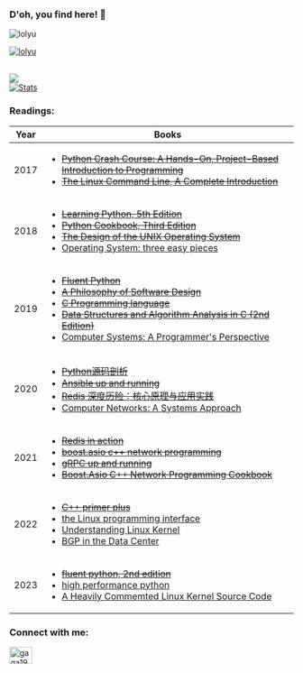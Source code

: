 ### D'oh, you find here! 👋
<!--
**lolyu/lolyu** is a ✨ _special_ ✨ repository because its `README.md` (this file) appears on your GitHub profile.

Here are some ideas to get you started:

- 🔭 I’m currently working on ...
- 🌱 I’m currently learning ...
- 👯 I’m looking to collaborate on ...
- 🤔 I’m looking for help with ...
- 💬 Ask me about ...
- 📫 How to reach me: ...
- 😄 Pronouns: ...
- ⚡ Fun fact: ...
-->
                                                                                                            

<p align="left"> <img src="https://komarev.com/ghpvc/?username=lolyu&label=Profile%20views&color=0e75b6&style=flat" alt="lolyu" /> </p>
<p align="left"> <a href="https://github.com/ryo-ma/github-profile-trophy"><img src="https://github-profile-trophy.vercel.app/?username=lolyu" alt="lolyu" /></a> </p>
<br>
<a href="https://github.com/lolyu/lolyu">
  <img align="center"
   src="https://github-readme-stats.vercel.app/api/top-langs/?username=lolyu&hide=Makefile&show_icons=true&locale=en&layout=compact"/>
</a>
</br>
<a href="https://github.com/lolyu/lolyu">
  <img align="center" src="https://github-readme-stats.vercel.app/api?username=lolyu&show_icons=true&line_height=27&count_private=true" alt="Stats" />
</a>

<h3 align="left">Readings:</h3>

|Year|Books|
|-|-|
|2017|<ul><li>[~~Python Crash Course: A Hands-On, Project-Based Introduction to Programming~~](https://www.amazon.com/Python-Crash-Course-Hands-Project-Based/dp/1593276036)</li><li>[~~The Linux Command Line, A Complete Introduction~~](https://www.amazon.com/Linux-Command-Line-2nd-Introduction/dp/1593279523)</li></ul>|
|2018|<ul><li>[~~Learning Python, 5th Edition~~](https://www.amazon.com/Learning-Python-5th-Mark-Lutz/dp/1449355730)</li><li>[~~Python Cookbook, Third Edition~~](https://www.amazon.com/Python-Cookbook-Third-David-Beazley/dp/1449340377)</li><li>[~~The Design of the UNIX Operating System~~](https://www.amazon.com/Design-UNIX-Operating-System/dp/0132017997)</li><li>[Operating System: three easy pieces](https://pages.cs.wisc.edu/~remzi/OSTEP/)</li></ul>|
|2019|<ul><li>[~~Fluent Python~~](https://www.amazon.com/Fluent-Python-Concise-Effective-Programming/dp/1491946008)</li><li>[~~A Philosophy of Software Design~~](https://www.amazon.com/Philosophy-Software-Design-John-Ousterhout/dp/1732102201)</li><li>[~~C Programming language~~](https://www.amazon.com/Programming-Language-2nd-Brian-Kernighan/dp/0131103628)</li><li>[~~Data Structures and Algorithm Analysis in C (2nd Edition)~~](https://www.amazon.com/Data-Structures-Algorithm-Analysis-2nd/dp/0201498405)</li><li>[Computer Systems: A Programmer's Perspective](https://csapp.cs.cmu.edu/)</li></ul>|
|2020|<ul><li>[~~Python源码剖析~~](https://book.douban.com/subject/3117898/)</li><li>[~~Ansible up and running~~](https://www.amazon.com/Ansible-Automating-Configuration-Management-Deployment/dp/1491915323)</li><li>[~~Redis 深度历险：核心原理与应用实践~~](https://book.douban.com/subject/30386804/)</li><li>[Computer Networks: A Systems Approach](https://book.systemsapproach.org/)</li></ul>|
|2021|<ul><li>[~~Redis in action~~](https://redis.com/ebook/redis-in-action/)</li><li>[~~boost.asio c++ network programming~~](https://www.amazon.com/Boost-Asio-Network-Programming-John-Torjo/dp/1782163263)</li><li>[~~gRPC up and running~~](https://www.amazon.com/gRPC-Running-Building-Applications-Kubernetes/dp/1492058335)</li><li>[~~Boost.Asio C++ Network Programming Cookbook~~](https://www.amazon.com/Boost-Asio-C-Network-Programming-Cookbook-ebook/dp/B013QA82S2)</li></ul>|
|2022|<ul><li>[~~C++ primer plus~~](https://www.amazon.com/Primer-Plus-6th-Developers-Library/dp/0321776402)</li><li>[the Linux programming interface](https://man7.org/tlpi/)</li><li>[Understanding Linux Kernel](https://www.amazon.com/Understanding-Linux-Kernel-Third-Daniel/dp/0596005652)</li><li>[BGP in the Data Center](https://learning.oreilly.com/library/view/bgp-in-the/9781491983416/)</li></ul>|
|2023|<ul><li>[~~fluent python, 2nd edition~~](https://learning.oreilly.com/library/view/fluent-python-2nd/9781492056348/)</li><li>[high performance python](https://learning.oreilly.com/library/view/high-performance-python/9781492055013/)</li><li>[A Heavily Commemted Linux Kernel Source Code](http://oldlinux.org/)</li></ul>|


<h3 align="left">Connect with me:</h3>
<p align="left">
<a href="https://www.leetcode.com/gaga1991" target="blank"><img align="center" src="https://cdn.jsdelivr.net/npm/simple-icons@3.0.1/icons/leetcode.svg" alt="gaga1991" height="30" width="40" /></a>
</p>
